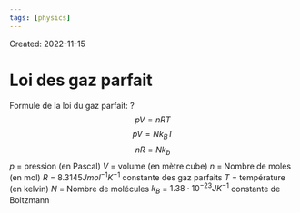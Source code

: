 ```yaml
---
tags: [physics] 
---
```

Created: 2022-11-15

# Loi des gaz parfait

Formule de la loi du gaz parfait:
?
$$pV=nRT$$
$$pV=Nk_{B}T$$
$$nR=Nk_{b}$$
$p$ = pression (en Pascal)
$V$ = volume (en mètre cube)
$n$ = Nombre de moles (en mol)
$R$ = $8.3145 Jmol^{-1}K^{-1}$ constante des gaz parfaits
$T$ = température (en kelvin)
$N$ = Nombre de molécules
$k_{B}$ = $1.38\cdot 10^{-23} JK^{-1}$ constante de Boltzmann
<!--SR:!2023-08-15,165,250-->

